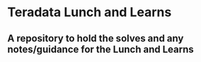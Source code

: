 # Teradata Lunch and Learns

## A repository to hold the solves and any notes/guidance for the Lunch and Learns

